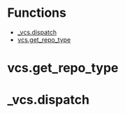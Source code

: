 # Functions
- [_vcs.dispatch](_vcs.dispatch)
- [vcs.get_repo_type](vcs.get_repo_type)
# vcs.get_repo_type

# _vcs.dispatch

